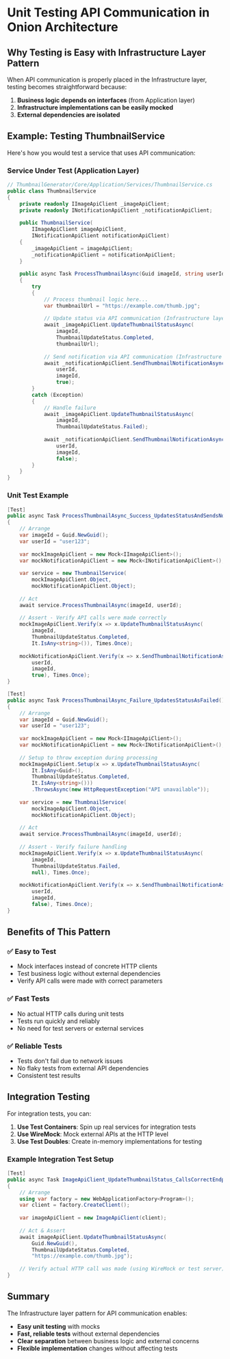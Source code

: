# Unit Testing API Communication in Onion Architecture

## Why Testing is Easy with Infrastructure Layer Pattern

When API communication is properly placed in the Infrastructure layer, testing becomes straightforward because:

1. **Business logic depends on interfaces** (from Application layer)
2. **Infrastructure implementations can be easily mocked**
3. **External dependencies are isolated**

## Example: Testing ThumbnailService

Here's how you would test a service that uses API communication:

### Service Under Test (Application Layer)
```csharp
// ThumbnailGenerator/Core/Application/Services/ThumbnailService.cs
public class ThumbnailService
{
    private readonly IImageApiClient _imageApiClient;
    private readonly INotificationApiClient _notificationApiClient;
    
    public ThumbnailService(
        IImageApiClient imageApiClient, 
        INotificationApiClient notificationApiClient)
    {
        _imageApiClient = imageApiClient;
        _notificationApiClient = notificationApiClient;
    }
    
    public async Task ProcessThumbnailAsync(Guid imageId, string userId)
    {
        try
        {
            // Process thumbnail logic here...
            var thumbnailUrl = "https://example.com/thumb.jpg";
            
            // Update status via API communication (Infrastructure layer)
            await _imageApiClient.UpdateThumbnailStatusAsync(
                imageId, 
                ThumbnailUpdateStatus.Completed, 
                thumbnailUrl);
                
            // Send notification via API communication (Infrastructure layer)
            await _notificationApiClient.SendThumbnailNotificationAsync(
                userId, 
                imageId, 
                true);
        }
        catch (Exception)
        {
            // Handle failure
            await _imageApiClient.UpdateThumbnailStatusAsync(
                imageId, 
                ThumbnailUpdateStatus.Failed);
                
            await _notificationApiClient.SendThumbnailNotificationAsync(
                userId, 
                imageId, 
                false);
        }
    }
}
```

### Unit Test Example
```csharp
[Test]
public async Task ProcessThumbnailAsync_Success_UpdatesStatusAndSendsNotification()
{
    // Arrange
    var imageId = Guid.NewGuid();
    var userId = "user123";
    
    var mockImageApiClient = new Mock<IImageApiClient>();
    var mockNotificationApiClient = new Mock<INotificationApiClient>();
    
    var service = new ThumbnailService(
        mockImageApiClient.Object,
        mockNotificationApiClient.Object);
    
    // Act
    await service.ProcessThumbnailAsync(imageId, userId);
    
    // Assert - Verify API calls were made correctly
    mockImageApiClient.Verify(x => x.UpdateThumbnailStatusAsync(
        imageId,
        ThumbnailUpdateStatus.Completed,
        It.IsAny<string>()), Times.Once);
        
    mockNotificationApiClient.Verify(x => x.SendThumbnailNotificationAsync(
        userId,
        imageId,
        true), Times.Once);
}

[Test]
public async Task ProcessThumbnailAsync_Failure_UpdatesStatusAsFailed()
{
    // Arrange
    var imageId = Guid.NewGuid();
    var userId = "user123";
    
    var mockImageApiClient = new Mock<IImageApiClient>();
    var mockNotificationApiClient = new Mock<INotificationApiClient>();
    
    // Setup to throw exception during processing
    mockImageApiClient.Setup(x => x.UpdateThumbnailStatusAsync(
        It.IsAny<Guid>(),
        ThumbnailUpdateStatus.Completed,
        It.IsAny<string>()))
        .ThrowsAsync(new HttpRequestException("API unavailable"));
    
    var service = new ThumbnailService(
        mockImageApiClient.Object,
        mockNotificationApiClient.Object);
    
    // Act
    await service.ProcessThumbnailAsync(imageId, userId);
    
    // Assert - Verify failure handling
    mockImageApiClient.Verify(x => x.UpdateThumbnailStatusAsync(
        imageId,
        ThumbnailUpdateStatus.Failed,
        null), Times.Once);
        
    mockNotificationApiClient.Verify(x => x.SendThumbnailNotificationAsync(
        userId,
        imageId,
        false), Times.Once);
}
```

## Benefits of This Pattern

### ✅ Easy to Test
- Mock interfaces instead of concrete HTTP clients
- Test business logic without external dependencies
- Verify API calls were made with correct parameters

### ✅ Fast Tests
- No actual HTTP calls during unit tests
- Tests run quickly and reliably
- No need for test servers or external services

### ✅ Reliable Tests
- Tests don't fail due to network issues
- No flaky tests from external API dependencies
- Consistent test results

## Integration Testing

For integration tests, you can:

1. **Use Test Containers**: Spin up real services for integration tests
2. **Use WireMock**: Mock external APIs at the HTTP level
3. **Use Test Doubles**: Create in-memory implementations for testing

### Example Integration Test Setup
```csharp
[Test]
public async Task ImageApiClient_UpdateThumbnailStatus_CallsCorrectEndpoint()
{
    // Arrange
    using var factory = new WebApplicationFactory<Program>();
    var client = factory.CreateClient();
    
    var imageApiClient = new ImageApiClient(client);
    
    // Act & Assert
    await imageApiClient.UpdateThumbnailStatusAsync(
        Guid.NewGuid(), 
        ThumbnailUpdateStatus.Completed, 
        "https://example.com/thumb.jpg");
    
    // Verify actual HTTP call was made (using WireMock or test server)
}
```

## Summary

The Infrastructure layer pattern for API communication enables:
- **Easy unit testing** with mocks
- **Fast, reliable tests** without external dependencies  
- **Clear separation** between business logic and external concerns
- **Flexible implementation** changes without affecting tests